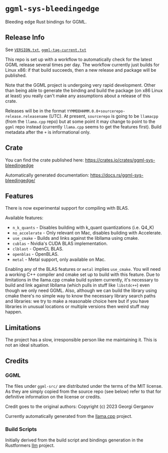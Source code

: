 # `ggml-sys-bleedingedge`

Bleeding edge Rust bindings for GGML.

## Release Info

See [`VERSION.txt`](./VERSION.txt), [`ggml-tag-current.txt`](./ggml-tag-current.txt)

This repo is set up with a workflow to automatically check for the latest GGML release
several times per day. The workflow currently just builds for Linux x86: if that build
succeeds, then a new release and package will be published.

Note that the GGML project is undergoing very rapid development. Other than being able
to generate the binding and build the package (on x86 Linux at least) you really can't
make any assumptions about a release of this crate.

Releases will be in the format `YYMMDDHHMM.0.0+sourcerepo-release.releasename` (UTC).
At present, `sourcerepo` is going to be `llamacpp` (from the `llama.cpp` repo) but at
some point it may change to point to the `ggml` repo instead (currently `llama.cpp` seems
to get the features first). Build metadata after the `+` is informational only.

## Crate

You can find the crate published here: https://crates.io/crates/ggml-sys-bleedingedge

Automatically generated documentation: https://docs.rs/ggml-sys-bleedingedge/

## Features

There is now experimental support for compiling with BLAS.

Available features:

- `n_k_quants` - Disables building with k_quant quantizations (i.e. Q4_K)
- `no_accelerate` - Only relevant on Mac, disables building with Accelerate.
- `use_cmake` - Builds and links against the libllama using cmake.
- `cublas` - Nvidia's CUDA BLAS implementation.
- `clblast` - OpenCL BLAS.
- `openblas` - OpenBLAS.
- `metal` - Metal support, only available on Mac.

Enabling any of the BLAS features or `metal` implies `use_cmake`. You will need a working C++ compiler and cmake set up to build with this feature. Due to limitations in the llama.cpp cmake build system currently, it's necessary to build and link against libllama (which pulls in stuff like `libstdc++`) even though we only need GGML. Also, although we can build the library using cmake there's no simple way to know the necessary library search paths and libraries: we try to make a reasonable choice here but if you have libraries in unusual locations or multiple versions then weird stuff may happen.


## Limitations

The project has a slow, irresponsible person like me maintaining it. This is not an ideal situation.

## Credits

### GGML

The files under `ggml-src/` are distributed under the terms of the MIT license. As they are simply copied from the source repo (see below) refer to that for definitive information on the license or credits.

Credit goes to the original authors: Copyright (c) 2023 Georgi Gerganov

Currently automatically generated from the [llama.cpp](https://github.com/ggerganov/llama.cpp/) project.

### Build Scripts

Initially derived from the build script and bindings generation in the Rustformers [llm](https://github.com/rustformers/llm/) project.

